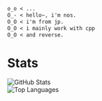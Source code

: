 ```markdown
o_o < ...  
O_- < hello~, i'm nos.  
O_O < i'm from jp.  
O_O < i mainly work with cpp
O_O < and reverse.
```
# Stats
![GitHub Stats](https://github-readme-stats.vercel.app/api?username=nosdayoo&show_icons=true&theme=radical)  
![Top Languages](https://github-readme-stats.vercel.app/api/top-langs/?username=nosdayoo&layout=donut-vertical&theme=radical)

